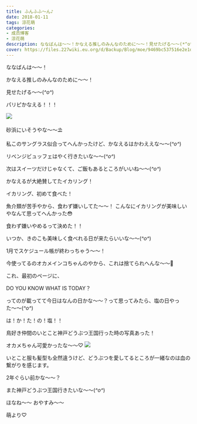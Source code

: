 ```yaml
---
title: ふんふふ〜ん♪
date: 2018-01-11
tags: 涼花萌
categories: 
- 成员博客
- 涼花萌
description: ななばんは〜〜！かなえる推しのみんなのために〜〜！見せたげる〜〜(*^o^*)パリピかなえる！！！砂浜にいそうやな〜〜⛱私このサングラス似合ってへんかったけど、かなえるはかわ...
cover: https://files.227wiki.eu.org/d/Backup/Blog/moe/9469bc537516e2e1d51959b756d04.jpg 
---
```





ななばんは〜〜！



かなえる推しのみんなのために〜〜！

見せたげる〜〜(*^o^*)

パリピかなえる！！！

![](https://files.227wiki.eu.org/d/Backup/Blog/moe/9469bc537516e2e1d51959b756d04.jpg)




砂浜にいそうやな〜〜⛱



私このサングラス似合ってへんかったけど、かなえるはかわええな〜〜(*^o^*)





リベンジビュッフェはやく行きたいな〜〜(*^o^*)



次はスイーツだけじゃなくて、ご飯もあるところがいいね〜〜(*^o^*)




かなえるが大絶賛してたイカリング！



イカリング、初めて食べた！ 


魚介類が苦手やから、食わず嫌いしてた〜〜！
こんなにイカリングが美味しいやなんて思ってへんかった😳



食わず嫌いやめるって決めた！！



いつか、きのこも美味しく食べれる日が来たらいいな〜〜(*^o^*)






1月でスケジュール帳が終わっちゃう〜〜！



今使ってるのオカメインコちゃんのやから、これは捨てられへんな〜〜🐥



これ、最初のページに、

DO YOU KNOW WHAT IS TODAY？

ってのが載ってて今日はなんの日かな〜〜？って思ってみたら、塩の日やった〜〜(*^o^*)




は！か！た！の！塩！！








鳥好き仲間のいとこと神戸どうぶつ王国行った時の写真あった！



オカメちゃん可愛かったな〜〜♡
![](https://files.227wiki.eu.org/d/Backup/Blog/moe/9469bc537516e2e1d51959b756d04-01.jpg)




いとこと服も髪型も全然違うけど、どうぶつを愛してるところが一緒なのは血の繋がりを感じます。



2年ぐらい前かな〜〜？




また神戸どうぶつ王国行きたいな〜〜(*^o^*)





ほなね〜〜
おやすみ〜〜


萌より♡


